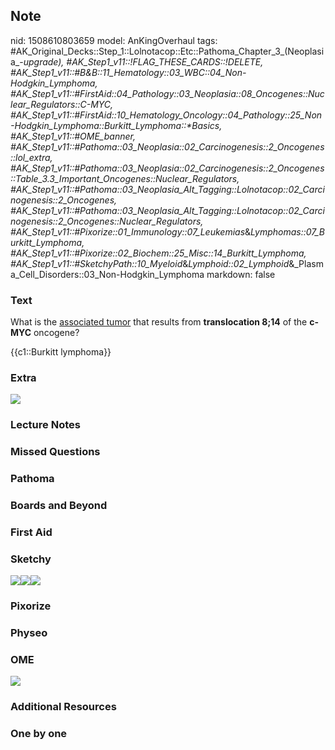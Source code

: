 ## Note
nid: 1508610803659
model: AnKingOverhaul
tags: #AK_Original_Decks::Step_1::Lolnotacop::Etc::Pathoma_Chapter_3_(Neoplasia_-_upgrade), #AK_Step1_v11::!FLAG_THESE_CARDS::!DELETE, #AK_Step1_v11::#B&B::11_Hematology::03_WBC::04_Non-Hodgkin_Lymphoma, #AK_Step1_v11::#FirstAid::04_Pathology::03_Neoplasia::08_Oncogenes::Nuclear_Regulators::C-MYC, #AK_Step1_v11::#FirstAid::10_Hematology_Oncology::04_Pathology::25_Non-Hodgkin_Lymphoma::Burkitt_Lymphoma::*Basics, #AK_Step1_v11::#OME_banner, #AK_Step1_v11::#Pathoma::03_Neoplasia::02_Carcinogenesis::2_Oncogenes::lol_extra, #AK_Step1_v11::#Pathoma::03_Neoplasia::02_Carcinogenesis::2_Oncogenes::Table_3.3_Important_Oncogenes::Nuclear_Regulators, #AK_Step1_v11::#Pathoma::03_Neoplasia_Alt_Tagging::Lolnotacop::02_Carcinogenesis::2_Oncogenes, #AK_Step1_v11::#Pathoma::03_Neoplasia_Alt_Tagging::Lolnotacop::02_Carcinogenesis::2_Oncogenes::Nuclear_Regulators, #AK_Step1_v11::#Pixorize::01_Immunology::07_Leukemias_&_Lymphomas::07_Burkitt_Lymphoma, #AK_Step1_v11::#Pixorize::02_Biochem::25_Misc::14_Burkitt_Lymphoma, #AK_Step1_v11::#SketchyPath::10_Myeloid_&_Lymphoid::02_Lymphoid_&_Plasma_Cell_Disorders::03_Non-Hodgkin_Lymphoma
markdown: false

### Text
What is the <u>associated tumor</u> that results from
<b>translocation 8;14</b> of the <b>c-MYC</b> oncogene?
<div>
  {{c1::Burkitt lymphoma}}
</div>

### Extra
<img src="paste-89975269884454.jpg">

### Lecture Notes


### Missed Questions


### Pathoma


### Boards and Beyond


### First Aid


### Sketchy
<img src="Screen%20Shot%202020-02-24%20at%205.06.28%20PM.JPG"
class="resizer"><img src=
"Screen%20Shot%202020-02-24%20at%205.07.30%20PM.JPG" class=
"resizer"><img src="Zoverall%20picture%20(83)_1566160514431.JPG"
class="resizer">

### Pixorize


### Physeo


### OME
<div class="ome-widget">
  <a href="https://onlinemeded.org?ref=anki"><img src=
  "_OME_AnkiFlashcards_General_7.png"></a>
</div>

### Additional Resources


### One by one

